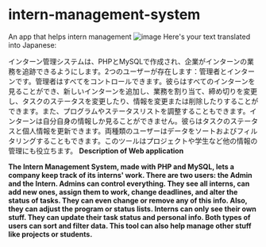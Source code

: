 # intern-management-system
An app that helps intern management
![image](https://github.com/prajwal801/intern-management-system/assets/123920656/f3c813b3-b30c-467b-9c7d-88d0dd1e3f2b)
Here's your text translated into Japanese:

インターン管理システムは、PHPとMySQLで作成され、企業がインターンの業務を追跡できるようにします。2つのユーザーが存在します：管理者とインターンです。管理者はすべてをコントロールできます。彼らはすべてのインターンを見ることができ、新しいインターンを追加し、業務を割り当て、締め切りを変更し、タスクのステータスを変更したり、情報を変更または削除したりすることができます。また、プログラムやステータスリストを調整することもできます。インターンは自分自身の情報しか見ることができません。彼らはタスクのステータスと個人情報を更新できます。両種類のユーザーはデータをソートおよびフィルタリングすることもできます。このツールはプロジェクトや学生など他の情報の管理にも役立ちます。
**Description of Web application**

**The Intern Management System, made with PHP and MySQL, lets a company keep track of its interns' work. There are two users: the Admin and the Intern. Admins can control everything. They see all interns, can add new ones, assign them to work, change deadlines, and alter the status of tasks. They can even change or remove any of this info. Also, they can adjust the program or status lists. Interns can only see their own stuff. They can update their task status and personal info. Both types of users can sort and filter data. This tool can also help manage other stuff like projects or students.**

